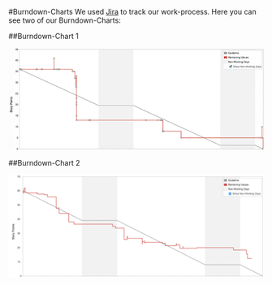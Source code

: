 #Burndown-Charts
We used [Jira](http://server.unverschaemt.net:8080/browse/SP/) to track our work-process. Here you can see two of our Burndown-Charts:

##Burndown-Chart 1

![Burndown-1](https://github.com/unverschaemt/stockparty-projektmanagement/blob/master/burndown1.png)

##Burndown-Chart 2

![Burndown-2](https://github.com/unverschaemt/stockparty-projektmanagement/blob/master/burndown2.png)
